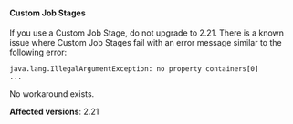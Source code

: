 
#### Custom Job Stages

If you use a Custom Job Stage, do not upgrade to 2.21. There is a known issue where Custom Job Stages fail with an error message similar to the following error:

```
java.lang.IllegalArgumentException: no property containers[0] 
...
```

No workaround exists.

**Affected versions**: 2.21
